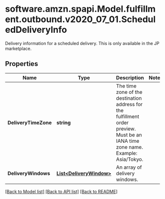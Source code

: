 # software.amzn.spapi.Model.fulfillment.outbound.v2020_07_01.ScheduledDeliveryInfo
Delivery information for a scheduled delivery. This is only available in the JP marketplace.

## Properties

Name | Type | Description | Notes
------------ | ------------- | ------------- | -------------
**DeliveryTimeZone** | **string** | The time zone of the destination address for the fulfillment order preview. Must be an IANA time zone name. Example: Asia/Tokyo. | 
**DeliveryWindows** | [**List&lt;DeliveryWindow&gt;**](DeliveryWindow.md) | An array of delivery windows. | 

[[Back to Model list]](../README.md#documentation-for-models) [[Back to API list]](../README.md#documentation-for-api-endpoints) [[Back to README]](../README.md)

